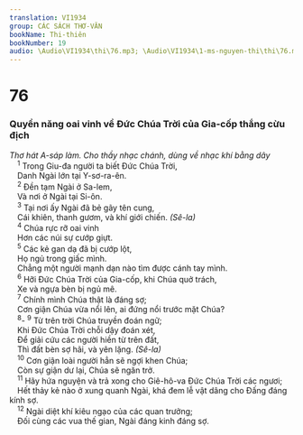 ```yaml
---
translation: VI1934
group: CÁC SÁCH THƠ-VĂN
bookName: Thi-thiên 
bookNumber: 19
audio: \Audio\VI1934\thi\76.mp3; \Audio\VI1934\1-ms-nguyen-thi\thi\76.mp3
---
```


<div class="title"><h1>76</h1><h3>Quyền năng oai vinh về Đức Chúa Trời của Gia-cốp thắng cừu địch</h3><i>Thơ hát A-sáp làm. Cho thầy nhạc chánh, dùng về nhạc khí bằng dây</i></div>
<span class="verse thi_76_1"> <sup>1</sup> Trong Giu-đa người ta biết Đức Chúa Trời, <br/> Danh Ngài lớn tại Y-sơ-ra-ên. <br/></span>
<span class="verse thi_76_2"> <sup>2</sup> Đền tạm Ngài ở Sa-lem, <br/> Và nơi ở Ngài tại Si-ôn. <br/></span>
<span class="verse thi_76_3"> <sup>3</sup> Tại nơi ấy Ngài đã bẻ gãy tên cung, <br/> Cái khiên, thanh gươm, và khí giới chiến. <em>(Sê-la)</em><br/></span>
<span class="verse thi_76_4"> <sup>4</sup> Chúa rực rỡ oai vinh <br/> Hơn các núi sự cướp giựt. <br/></span>
<span class="verse thi_76_5"> <sup>5</sup> Các kẻ gan dạ đã bị cướp lột, <br/> Họ ngủ trong giấc mình. <br/> Chẳng một người mạnh dạn nào tìm được cánh tay mình. <br/></span>
<span class="verse thi_76_6"> <sup>6</sup> Hỡi Đức Chúa Trời của Gia-cốp, khi Chúa quở trách, <br/> Xe và ngựa bèn bị ngủ mê. <br/></span>
<span class="verse thi_76_7"> <sup>7</sup> Chính mình Chúa thật là đáng sợ; <br/> Cơn giận Chúa vừa nổi lên, ai đứng nổi trước mặt Chúa? <br/></span>
<span class="verse thi_76_8"> <sup>8</sup>-</span>
<span class="verse thi_76_9"><sup>9</sup> Từ trên trời Chúa truyền đoán ngữ; <br/> Khi Đức Chúa Trời chỗi dậy đoán xét, <br/> Để giải cứu các người hiền từ trên đất, <br/> Thì đất bèn sợ hãi, và yên lặng. <em>(Sê-la)</em><br/></span>
<span class="verse thi_76_10"> <sup>10</sup> Cơn giận loài người hẳn sẽ ngợi khen Chúa; <br/> Còn sự giận dư lại, Chúa sẽ ngăn trở. <br/></span>
<span class="verse thi_76_11"> <sup>11</sup> Hãy hứa nguyện và trả xong cho Giê-hô-va Đức Chúa Trời các ngươi; <br/> Hết thảy kẻ nào ở xung quanh Ngài, khá đem lễ vật dâng cho Đấng đáng kính sợ. <br/></span>
<span class="verse thi_76_12"> <sup>12</sup> Ngài diệt khí kiêu ngạo của các quan trưởng; <br/> Đối cùng các vua thế gian, Ngài đáng kinh đáng sợ. <br/></span>
